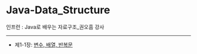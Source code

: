 # Java-Data_Structure

인프런 : Java로 배우는 자료구조_권오흠 강사

---

- 제1-1장: [변수, 배열, 반복문](https://github.com/iceman-brandon/Java-Data_Structure/tree/main/Lesson01/src)
